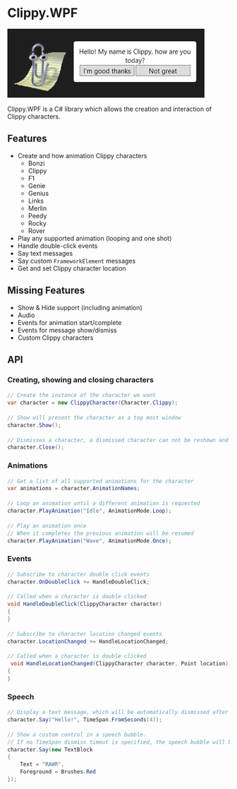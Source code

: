 # Clippy.WPF

![Clippy Preview](https://github.com/samoatesgames/Clippy.WPF/blob/main/Site/Example%20Clippy%2001.png?raw=true)

Clippy.WPF is a C# library which allows the creation and interaction of Clippy characters.

## Features

 * Create and how animation Clippy characters
   * Bonzi
   * Clippy
   * F1
   * Genie
   * Genius
   * Links
   * Merlin
   * Peedy
   * Rocky
   * Rover
 * Play any supported animation (looping and one shot)
 * Handle double-click events
 * Say text messages
 * Say custom ```FrameworkElement``` messages
 * Get and set Clippy character location
 
## Missing Features

 * Show & Hide support (including animation)
 * Audio
 * Events for animation start/complete
 * Events for message show/dismiss
 * Custom Clippy characters
   
## API

### Creating, showing and closing characters

```cs
// Create the instance of the character we want
var character = new ClippyCharacter(Character.Clippy);

// Show will present the character as a top most window
character.Show();

// Dismisses a character, a dismissed character can not be reshown and must be recreated
character.Close();
```

### Animations

```cs
// Get a list of all supported animations for the character
var animations = character.AnimationNames;

// Loop an animation until a different animation is requested
character.PlayAnimation("Idle", AnimationMode.Loop);

// Play an animation once
// When it completes the previous animation will be resumed
character.PlayAnimation("Wave", AnimationMode.Once);
```

### Events

```cs
// Subscribe to character double click events
character.OnDoubleClick += HandleDoubleClick;

// Called when a character is double clicked
void HandleDoubleClick(ClippyCharacter character)
{
}

// Subscribe to character location changed events
character.LocationChanged += HandleLocationChanged;

// Called when a character is double clicked
 void HandleLocationChanged(ClippyCharacter character, Point location)
{
}
```

### Speech

```cs
// Display a text message, which will be automatically dismissed after 4 seconds
character.Say("Hello!", TimeSpan.FromSeconds(4));

// Show a custom control in a speech bubble.
// If no TimeSpan dismiss timout is specified, the speech bubble will be shown indefinatly
character.Say(new TextBlock 
{ 
    Text = "RAWR", 
	Foreground = Brushes.Red 
});
```
